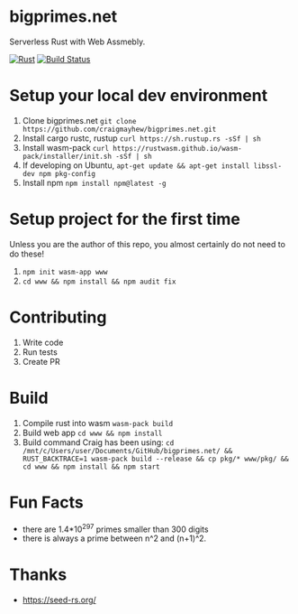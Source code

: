bigprimes.net
======

Serverless Rust with Web Assmebly.

[![Rust](https://img.shields.io/badge/Rust%20%3E%3D%201.36-000.svg?style=flat-square&logo=rust&colorA=ffffff&style=popout)](https://rust-lang.org/)
[![Build Status](https://github.com/craigmayhew/bigprimes.net/workflows/Rust/badge.svg)](https://github.com/craigmayhew/bigprimes.net/actions)

Setup your local dev environment
===

 1. Clone bigprimes.net `git clone https://github.com/craigmayhew/bigprimes.net.git`
 2. Install cargo rustc, rustup `curl https://sh.rustup.rs -sSf | sh`
 3. Install wasm-pack `curl https://rustwasm.github.io/wasm-pack/installer/init.sh -sSf | sh`
 4. If developing on Ubuntu, `apt-get update && apt-get install libssl-dev npm pkg-config`
 5. Install npm `npm install npm@latest -g`

Setup project for the first time
===
Unless you are the author of this repo, you almost certainly do not need to do these!
 1. `npm init wasm-app www`
 2. `cd www && npm install && npm audit fix`

Contributing
===

 1. Write code
 2. Run tests
 3. Create PR

Build
===

 1. Compile rust into wasm `wasm-pack build`
 2. Build web app `cd www && npm install`
 3. Build command Craig has been using: `cd /mnt/c/Users/user/Documents/GitHub/bigprimes.net/ && RUST_BACKTRACE=1 wasm-pack build --release && cp pkg/* www/pkg/ && cd www && npm install && npm start`
 
Fun Facts
===
- there are 1.4\*10<sup>297</sup> primes smaller than 300 digits
- there is always a prime between n^2 and (n+1)^2.

Thanks
===
 - https://seed-rs.org/
 
